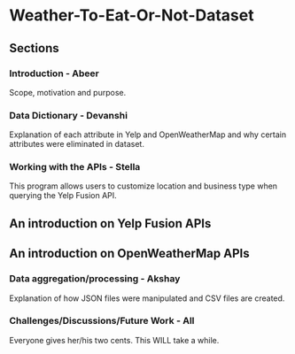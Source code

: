 # Weather-To-Eat-Or-Not-Dataset

## Sections

### Introduction - Abeer
Scope, motivation and purpose.
### Data Dictionary - Devanshi
Explanation of each attribute in Yelp and OpenWeatherMap and why certain attributes were eliminated in dataset.


### Working with the APIs - Stella
This program allows users to customize location and business type when querying the Yelp Fusion API.

## An introduction on Yelp Fusion APIs

## An introduction on OpenWeatherMap APIs


### Data aggregation/processing - Akshay
Explanation of how JSON files were manipulated and CSV files are created.
### Challenges/Discussions/Future Work - All
Everyone gives her/his two cents. This WILL take a while.
